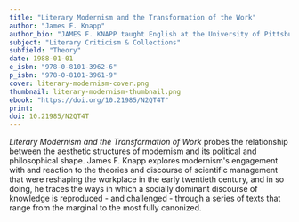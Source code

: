 ```yaml
---
title: "Literary Modernism and the Transformation of the Work"
author: "James F. Knapp"
author_bio: "JAMES F. KNAPP taught English at the University of Pittsburgh from 1966 to 2017. He areas of specialization were literary and cultural history, Anglo-Irish literature, and Modernism in literature and the visual arts."
subject: "Literary Criticism & Collections"
subfield: "Theory"
date: 1988-01-01
e_isbn: "978-0-8101-3962-6"
p_isbn: "978-0-8101-3961-9"
cover: literary-modernism-cover.png
thumbnail: literary-modernism-thumbnail.png
ebook: "https://doi.org/10.21985/N2QT4T"
print:
doi: 10.21985/N2QT4T
---
```

_Literary Modernism and the Transformation of Work_ probes the relationship between the aesthetic structures of modernism and its political and philosophical shape. James F. Knapp explores modernism's engagement with and reaction to the theories and discourse of scientific management that were reshaping the workplace in the early twentieth century, and in so doing, he traces the ways in which a socially dominant discourse of knowledge is reproduced - and challenged - through a series of texts that range from the marginal to the most fully canonized.
